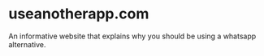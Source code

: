 # useanotherapp.com
An informative website that explains why you should be using a whatsapp alternative.